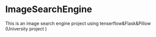 # ImageSearchEngine
This is an image search engine project using tenserflow&amp;Flask&amp;Pillow (University  project )
